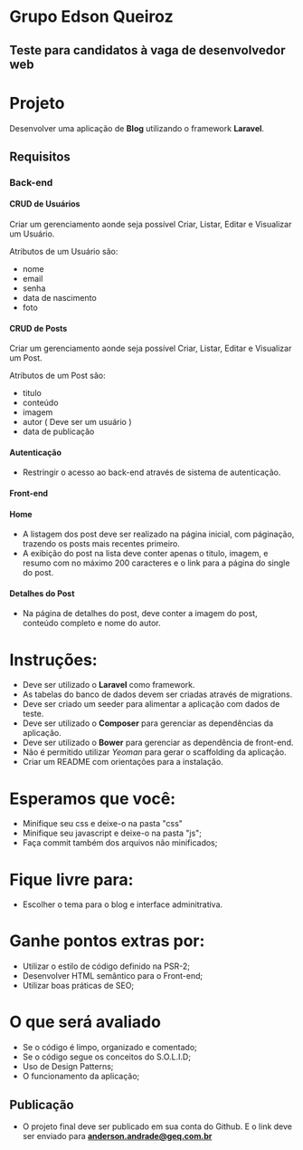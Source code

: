 # Grupo Edson Queiroz

## Teste para candidatos à vaga de desenvolvedor web

# Projeto

Desenvolver uma aplicação de **Blog** utilizando o framework **Laravel**.

## Requisitos

### Back-end

#### CRUD de Usuários

Criar um gerenciamento aonde seja possível Criar, Listar, Editar e Visualizar um Usuário. 

Atributos de um Usuário são:

- nome
- email
- senha
- data de nascimento
- foto

#### CRUD de Posts

Criar um gerenciamento aonde seja possível Criar, Listar, Editar e Visualizar um Post.

Atributos de um Post são:

- titulo
- conteúdo
- imagem
- autor ( Deve ser um usuário )
- data de publicação

#### Autenticação

- Restringir o acesso ao back-end através de sistema de autenticação.

#### Front-end

#### Home

- A listagem dos post deve ser realizado na página inicial, com páginação, trazendo os posts mais recentes primeiro.
- A exibição do post na lista deve conter apenas o titulo, imagem, e resumo com no máximo 200 caracteres e o link para a página do single do post.

#### Detalhes do Post

- Na página de detalhes do post, deve conter a imagem do post, conteúdo completo e nome do autor.


# Instruções:

- Deve ser utilizado o **Laravel** como framework.
- As tabelas do banco de dados devem ser criadas através de migrations.
- Deve ser criado um seeder para alimentar a aplicação com dados de teste.
- Deve ser utilizado o **Composer** para gerenciar as dependências da aplicação.
- Deve ser utilizado o **Bower** para gerenciar as dependência de front-end.
- Não é permitido utilizar *Yeoman* para gerar o scaffolding da aplicação.
- Criar um README com orientações para a instalação.

# Esperamos que você:

- Minifique seu css e deixe-o na pasta "css"
- Minifique seu javascript e deixe-o na pasta "js";
- Faça commit também dos arquivos não minificados;

# Fique livre para:

- Escolher o tema para o blog e interface adminitrativa.

# Ganhe pontos extras por:

- Utilizar o estilo de código definido na PSR-2;
- Desenvolver HTML semântico para o Front-end;
- Utilizar boas práticas de SEO;

# O que será avaliado

- Se o código é limpo, organizado e comentado;
- Se o código segue os conceitos do S.O.L.I.D;
- Uso de Design Patterns;
- O funcionamento da aplicação;

## Publicação

- O projeto final deve ser publicado em sua conta do Github. E o link deve ser enviado para **anderson.andrade@geq.com.br**